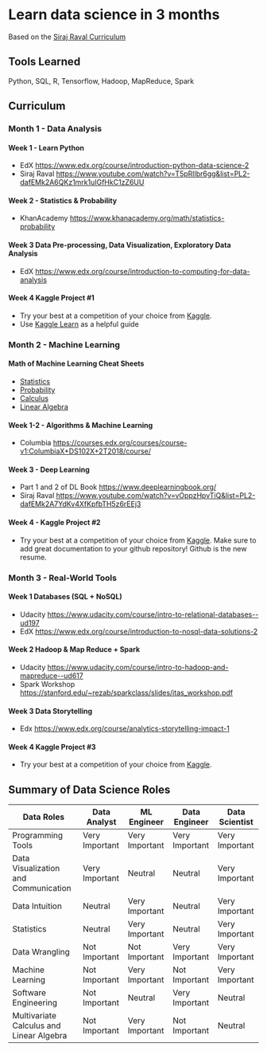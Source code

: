 # Learn data science in 3 months

Based on the [Siraj Raval Curriculum](https://www.youtube.com/watch?v=9rDhY1P3YLA)

## Tools Learned
Python, SQL, R, Tensorflow, Hadoop, MapReduce, Spark

## Curriculum

### Month 1 - Data Analysis

#### Week 1 - Learn Python
- EdX https://www.edx.org/course/introduction-python-data-science-2
- Siraj Raval https://www.youtube.com/watch?v=T5pRlIbr6gg&list=PL2-dafEMk2A6QKz1mrk1uIGfHkC1zZ6UU

#### Week 2 - Statistics & Probability
- KhanAcademy https://www.khanacademy.org/math/statistics-probability

#### Week 3 Data Pre-processing, Data Visualization, Exploratory Data Analysis
- EdX https://www.edx.org/course/introduction-to-computing-for-data-analysis

#### Week 4 Kaggle Project #1
- Try your best at a competition of your choice from [Kaggle](https://www.kaggle.com/competitions).
- Use [Kaggle Learn](https://www.kaggle.com/learn/overview) as a helpful guide


### Month 2 - Machine Learning

#### Math of Machine Learning Cheat Sheets
- [Statistics](http://web.mit.edu/~csvoss/Public/usabo/stats_handout.pdf)
- [Probability](https://static1.squarespace.com/static/54bf3241e4b0f0d81bf7ff36/t/55e9494fe4b011aed10e48e5/1441352015658/probability_cheatsheet.pdf)
- [Calculus](http://tutorial.math.lamar.edu/pdf/Calculus_Cheat_Sheet_All.pdf)
- [Linear Algebra](https://www.souravsengupta.com/cds2016/lectures/Savov_Notes.pdf)

#### Week 1-2 - Algorithms & Machine Learning
- Columbia https://courses.edx.org/courses/course-v1:ColumbiaX+DS102X+2T2018/course/

#### Week 3 - Deep Learning
- Part 1 and 2 of DL Book https://www.deeplearningbook.org/
- Siraj Raval https://www.youtube.com/watch?v=vOppzHpvTiQ&list=PL2-dafEMk2A7YdKv4XfKpfbTH5z6rEEj3

#### Week 4 - Kaggle Project #2
- Try your best at a competition of your choice from [Kaggle](https://www.kaggle.com/competitions). Make sure to add great documentation to your github repository! Github is the new resume.

### Month 3 - Real-World Tools

#### Week 1 Databases (SQL + NoSQL)
- Udacity https://www.udacity.com/course/intro-to-relational-databases--ud197
- EdX https://www.edx.org/course/introduction-to-nosql-data-solutions-2

#### Week 2 Hadoop & Map Reduce + Spark
- Udacity https://www.udacity.com/course/intro-to-hadoop-and-mapreduce--ud617
- Spark Workshop https://stanford.edu/~rezab/sparkclass/slides/itas_workshop.pdf

#### Week 3 Data Storytelling
- Edx https://www.edx.org/course/analytics-storytelling-impact-1

#### Week 4 Kaggle Project #3
- Try your best at a competition of your choice from [Kaggle](https://www.kaggle.com/competitions).

## Summary of Data Science Roles

| Data Roles                               | Data Analyst   | ML Engineer    | Data Engineer  | Data Scientist |
|------------------------------------------|----------------|----------------|----------------|----------------|
| Programming Tools                        | Very Important | Very Important | Very Important | Very Important |
| Data Visualization and Communication     | Very Important | Neutral        | Neutral        | Very Important |
| Data Intuition                           | Neutral        | Very Important | Neutral        | Very Important |
| Statistics                               | Neutral        | Very Important | Neutral        | Very Important |
| Data Wrangling                           | Not Important  | Not Important  | Very Important | Very Important |
| Machine Learning                         | Not Important  | Very Important | Not Important  | Very Important |
| Software Engineering                     | Not Important  | Neutral        | Very Important | Neutral        |
| Multivariate Calculus and Linear Algebra | Not Important  | Very Important | Not Important  | Neutral        |
